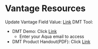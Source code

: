 # Vantage Resources
Update Vantage Field Value: <a href="file://aqua26/Neptune/Dashboards/UpdateVantageField/UpdateVantageFields.application">Link</a>
DMT Tool:
- DMT Demo: Click <a href="https://www.epicor.com/en-us/virtual-tours/dmt-demo-ens/dmt%20demo%20content/" target="_blank">Link</a>
  - Enter your Aqua email to access
- DMT Product Handout(PDF): Click <a href="https://github.com/aquaaerobicsystem/Vantage/blob/master/Files/Epicor-ERP-Data-Migration-Tools-FS-ENS%20(4).pdf" target="_blank">Link</a>
